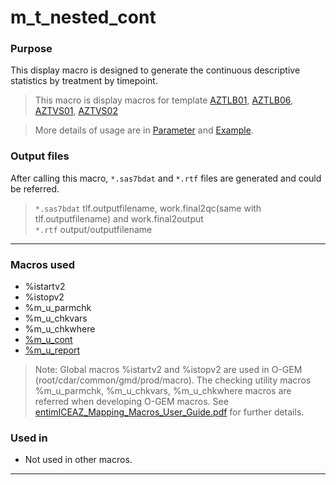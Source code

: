 # m_t_nested_cont
### Purpose
This display macro is designed to generate the continuous descriptive statistics by treatment by timepoint.<br>

>This macro is display macros for template 
[AZTLB01](https://azcollaboration.sharepoint.com/sites/O-GEM2/Shared%20Documents/General/O-GEM%20Index.xlsx?d=wb25d071b4025404caf18f0d7487c4b1d&csf=1&web=1&e=TAxl7d&nav=MTVfezJBM0UxMDk1LTUxMUQtNDM1Ri04RDMyLTgxQzZDQTJDRTg0Mn0), [AZTLB06](https://azcollaboration.sharepoint.com/sites/O-GEM2/Shared%20Documents/General/O-GEM%20Index.xlsx?d=wb25d071b4025404caf18f0d7487c4b1d&csf=1&web=1&e=jDQC4i&nav=MTVfe0NEQUQ5RTVCLTMyNTQtNEQ0NS05RUNGLUJBRDlGRDdEM0QyRX0), [AZTVS01](https://azcollaboration.sharepoint.com/sites/O-GEM2/Shared%20Documents/General/O-GEM%20Index.xlsx?d=wb25d071b4025404caf18f0d7487c4b1d&csf=1&web=1&e=ZltsKd&nav=MTVfezU1MTY3MTY3LTYxMjctNEFBQi1BNDU3LTA5RkVDOUI2NEYzNH0), [AZTVS02](https://azcollaboration.sharepoint.com/sites/O-GEM2/Shared%20Documents/General/O-GEM%20Index.xlsx?d=wb25d071b4025404caf18f0d7487c4b1d&csf=1&web=1&e=ZJ0tLO&nav=MTVfezQ4MzExMDQ5LTExOTUtNEMzRi1BOUE0LTAxMEQzNTRGMDZGM30) <br>

>More details of usage are in [Parameter](m_t_nested_cont_param.md) and [Example](m_t_nested_cont_examp.md).

### Output files
After calling this macro, `*.sas7bdat` and `*.rtf` files are generated and could be referred. 

> `*.sas7bdat` tlf.outputfilename, work.final2qc(same with tlf.outputfilename) and work.final2output <br>
> `*.rtf` output/outputfilename<br>


---

### Macros used

  - %istartv2
  - %istopv2
  - %m_u_parmchk
  - %m_u_chkvars
  - %m_u_chkwhere
  - [%m_u_cont](../../analysis/m_u_cont/m_u_cont_descp.md)
  - [%m_u_report](../../utility/m_u_report/m_u_report_descp.md)  

>Note: Global macros %istartv2 and %istopv2 are used in O-GEM (root/cdar/common/gmd/prod/macro). The checking utility macros %m_u_parmchk, %m_u_chkvars, %m_u_chkwhere macros are referred when developing O-GEM macros. See [entimICEAZ_Mapping_Macros_User_Guide.pdf](https://azcollaboration.sharepoint.com/sites/SS365/AD253/Clinical%20Data%20Standards%20Library/Guidelines%20and%20Training/SDTM/entimICEAZ_Mapping_Macros_User_Guide.pdf?csf=1&web=1&e=A0JuRZ) for further details.

### Used in

  - Not used in other macros.

---

